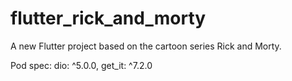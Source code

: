 # flutter_rick_and_morty

A new Flutter project based on the cartoon series Rick and Morty.

Pod spec: 
dio: ^5.0.0,
get_it: ^7.2.0
